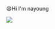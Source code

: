 😄Hi I'm nayoung

<div>
 <img src="https://img.shields.io/badge/C-A8B9CC?style=for-the-badge&logo=C&logoColor=white">
</div>
